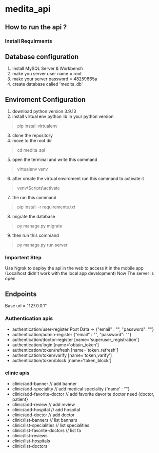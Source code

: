 # medita_api

## How to run the api ?
### Install Requirments

## Database configuration 
1. Install MySQL Server & Workbench
2. make you server user name = root
3. make your server password = 48259665a
4. create database called 'medita_db'


## Enviroment Configuration
1. download python version 3.9.13
2. install virtual env python lib in your python version
> pip install virtualenv
3. clone the repository
4. move to the root dir
> cd medita_api
5. open the terminal and write this command
> virtualenv venv
6. after create the virtual enviroment run this command to activate it
> venv\Scripts\activate
7. the run this command
> pip install -r requirements.txt
8. migrate the database
> py manage.py migrate
9. then run this command 
> py manage.py run server

### Importent Step
Use Ngrok to deploy the api in the web to access it in the mobile app (Localhost didn't work with the local app development)
Now The server is open

## Endpoints
Base url = "127.0.0.1"

### Authentication apis
- authentication/user-register Post Data => {"email" : "", "password": ""}
- authentication/admin-register {"email" : "", "password": ""}
- authentication/doctor-register [name='superuser_registration']
- authentication/login [name='obtain_token']
- authentication/token/refresh [name='token_refresh']
- authentication/token/varify [name='token_varify']
- authentication/token/block [name='token_block']


### clinic apis
- clinic/add-banner // add banner  
- clinic/add-speciality // add medical speciality {'name' : ""}
- clinic/add-favorite-doctor // add favorite davorite doctor need {doctor, patient}
- clinic/add-review // add review
- clinic/add-hospital // add hospital
- clinic/add-doctor // add doctor
- clinic/list-banners // list bannars
- clinic/list-specialities // list specialities
- clinic/list-favorite-doctors // list fa
- clinic/list-reviews
- clinic/list-hospitals
- clinic/list-doctors
